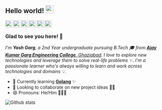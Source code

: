 ## Hello world! <img src="https://raw.githubusercontent.com/iampavangandhi/iampavangandhi/master/gifs/Hi.gif" width="25px"></h2>

<a href="https://twitter.com/yashgarg1803" target="_blank">
  <img align="left" alt="Yash's Twitter" width="22px" src="https://cdn.jsdelivr.net/npm/simple-icons@v3/icons/twitter.svg" />
</a>
<a href="https://www.linkedin.com/in/yash-garg-716a63164/" target="_blank">
  <img align="left" alt="Yash's Linkdein" width="22px" src="https://cdn.jsdelivr.net/npm/simple-icons@v3/icons/linkedin.svg" />
</a>
<a href="https://github.com/Yash-Garg" target="_blank">
  <img align="left" alt="Yash's Github" width="22px" src="https://cdn.jsdelivr.net/npm/simple-icons@v3/icons/github.svg" />
</a>
<a href="https://t.me/smart_geek" target="_blank">
  <img align="left" alt="Yash's Telegram" width="22px" src="https://cdn.jsdelivr.net/npm/simple-icons@v3/icons/telegram.svg" />
</a>
<a href="https://instagram.com/_professional_noob_/" target="_blank">
  <img align="left" alt="Yash's Instagram" width="22px" src="https://cdn.jsdelivr.net/npm/simple-icons@v3/icons/instagram.svg" />
</a>
<a href="https://www.reddit.com/user/_Yash_Garg_" target="_blank">
  <img align="left" alt="Yash's Reddit" width="22px" src="https://cdn.jsdelivr.net/npm/simple-icons@v3/icons/reddit.svg" />
</a>
<br />

### Glad to see you here! 🤩
<p>
  <i>I'm <b>Yash Garg</b>, a 2nd Year undergraduate pursuing B.Tech 🎓 from <a href="https://www.akgec.ac.in/" target="_blank"> <b>Ajay Kumar Garg Engineering College</b>, Ghaziabad</a>. 
  I love to explore new technologies and leverage them to solve real-life problems ✨.
  I'm a passionate learner who's always willing to learn and work across technologies and domains 💡.</i>
</p>

- 🌱 Currently learning [**Golang**](https://golang.org/) ✨
- 👯 Looking to collaborate on new project ideas 👨‍💻
- 😄 Pronouns: He/Him 🙍🏻‍♂️

![Github stats](https://github-readme-stats.vercel.app/api?username=Yash-Garg&count_private=true&show_icons=true&title_color=333&icon_color=333)
